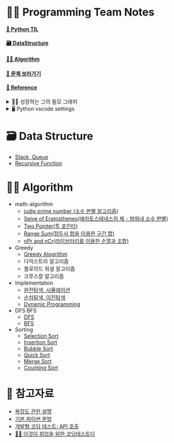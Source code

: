 # 👨‍💻 Programming Team Notes



#### [📔 Python TIL](https://github.com/dongwoodev/Programming-Team-Notes/wiki)
#### [🗃️ DataStructure](https://github.com/dongwoodev/Programming-Team-Notes#%EF%B8%8F-data-structure)
#### [👨‍💻 Algorithm](https://github.com/dongwoodev/Programming-Team-Notes#-algorithm-1)
#### [📄 문제 보러가기](https://github.com/dongwoodev/Programming-Team-Notes/issues)
####  [📌 Reference](https://github.com/dongwoodev/Programming-Team-Notes#-참고자료)

<details>
<summary> 👨‍💻 성장하는 그의 필모 그래피</summary>
<h4>프로그래머스에서 코딩테스트 입문 100문제를 풀었다고 주신 머쓱이 스탬프</h4>
<img width="281" alt="Screenshot 2023-04-18 at 12 41 03" src="https://user-images.githubusercontent.com/55238671/232665627-d747b41a-4608-4b82-88ce-260148ab2631.png"> 

<h4>PCCE(코딩 필수 역량) Python3 Lv4/Lv4 등급을 달성했어요.</h4>

![ic-pcce-lv4-f5f22bf0](https://user-images.githubusercontent.com/55238671/233020425-419f46c6-6f4f-4825-8112-6e911b8fe6fc.png)

</details>

<details>
<summary> 🖥️ Python vscode settings </summary>
<h4> 디버깅 및  실행 단축키</h4>
<li> 디버깅 단축키  : cmd + shift + d </li>
<li> 시간  측정 : time python3 파이썬.py </li>

<h4> 리눅스 명령어로 테스트 파일 만들기 </h4>

1. 디버킹 아이콘 → `launch.json` 파일 만들기
2. 메인 디렉토리에 input, output 파일, main.py 파일을 만들기
3. launch.json 에 input을 통해 output을 내보내는 방식으로 리눅스 명령어 조절하기 `"args" : ["<", "input.txt", ">", "output.txt"]`
</details>

# 🗃️ Data Structure
- [Stack, Queue](https://github.com/dongwoodev/Programming-Team-Notes/blob/Python/data-structure/stack_queue.md)
- [Recursive Function](https://github.com/dongwoodev/Programming-Team-Notes/blob/Python/data-structure/recursive_function.md)


# 👨‍💻 Algorithm

- math-algorithm
  - [judje prime number (소수 판별 알고리즘)](https://github.com/dongwoodev/Programming-Team-Notes/blob/Python/math-algorithm/judge_prime_number.md)
  - [Seive of Eratosthenes(에라토스테네스의 체 - 범위내 소수 판별)](https://github.com/dongwoodev/Programming-Team-Notes/blob/Python/math-algorithm/sieve_of_eratosthenes.md)
  - [Two Pointer(투 포인터)](https://github.com/dongwoodev/Programming-Team-Notes/blob/Python/math-algorithm/two-pointer.md)
  - [Range Sum(접두사 합을 이용한 구간 합)](https://github.com/dongwoodev/Programming-Team-Notes/blob/Python/math-algorithm/range_sum.md)
  - [nPr and nCr(라이브러리를 이용한 순열과 조합)](https://github.com/dongwoodev/Programming-Team-Notes/blob/Python/math-algorithm/itertools.md)
- Greedy
  - [Greedy Alogrithm](https://github.com/dongwoodev/Programming-Team-Notes/blob/Python/greedy/greedy.md)
  - 다익스트라 알고리즘
  - 플로이드 워셜 알고리즘
  - 크루스칼 알고리즘
- Implementation
  - [완전탐색, 시뮬레이션](https://github.com/dongwoodev/Programming-Team-Notes/blob/Python/implementation/implementation.md)
  - [순차탐색, 이진탐색](https://github.com/dongwoodev/Programming-Team-Notes/blob/Python/implementation/search.md)
  - [Dynamic Programming](https://github.com/dongwoodev/Programming-Team-Notes/blob/Python/implementation/dynamic.md)
- DFS BFS
  - [DFS](https://github.com/dongwoodev/Programming-Team-Notes/blob/Python/dfs_bfs/dfs_bfs.md#dfs-depth-first-search)
  - [BFS](https://github.com/dongwoodev/Programming-Team-Notes/blob/Python/dfs_bfs/dfs_bfs.md#bfs-breadth-first-search)
- Sorting
  - [Selection Sort](https://github.com/dongwoodev/Programming-Team-Notes/blob/Python/sorting/sorting.md#선택-정렬)
  - [Insertion Sort](https://github.com/dongwoodev/Programming-Team-Notes/blob/Python/sorting/sorting.md#삽입-정렬)
  - [Bubble Sort](https://github.com/dongwoodev/Programming-Team-Notes/blob/Python/sorting/sorting.md#버블-정렬)
  - [Quick Sort](https://github.com/dongwoodev/Programming-Team-Notes/blob/Python/sorting/sorting.md#퀵-정렬)
  - [Merge Sort](https://github.com/dongwoodev/Programming-Team-Notes/blob/Python/sorting/sorting.md#병합-정렬)
  - [Counting Sort](https://github.com/dongwoodev/Programming-Team-Notes/blob/Python/sorting/sorting.md#계수-정렬)


# 📌 참고자료
- [복잡도 관한 설명](https://github.com/dongwoodev/devStudy/blob/main/data_structure/complexity.md)
- [기본 파이썬 문법](https://github.com/dongwoodev/Programming-Team-Notes/blob/Python/Pythoncode.ipynb)
- [개발형 코딩 테스트: API 호출](https://github.com/dongwoodev/Programming-Team-Notes/blob/Python/pythonapi.md)
- [👨‍💻 이것이 취업을 위한 코딩테스트다](https://github.com/ndb796/python-for-coding-test)


